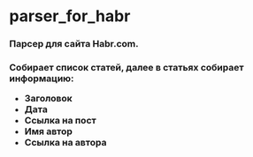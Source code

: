 # parser_for_habr
<h3> Парсер для сайта Habr.com.<h3>
  
  
Собирает список статей, далее в статьях собирает информацию: 
- Заголовок
- Дата
- Ссылка на пост
- Имя автор
- Ссылка на автора
